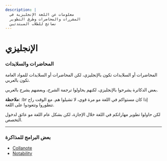 ```yaml
---
description: |
  معلومات عن اللغة الإنجليزية في
  المقررات والمحاضرات وطرق التطوير
  نصائح للطلاب المبتدئين
---
```


# الإنجليزي

### المحاضرات والسلايدات

المحاضرات أو السلايدات تكون بالإنجليزي، لكن المحاضرات أو السلايدات للمواد العامة تكون بالعربي.

بعض الدكاترة يشرحوا بالإنجليزي، لكنهم يحاولوا ترجمة الشرح، وبعضهم يشرح بالعربي.

**ملاحظة**: :br إذا كان مستواكم في اللغة مو مرة قوي، لا تشيلوا هم. مع الوقت راح تتطوروا وتتعودوا على اللغة.

لكن حاولوا تطوير مهاراتكم في اللغة خلال الإجازة، لكن بشكل عام اللغة مو عائق لدخول التخصص.

---

### بعض البرامج للمذاكرة

- [Collanote](https://apps.apple.com/app/id1540956268)
- [Notability](https://apps.apple.com/app/id360593530)
  
  
